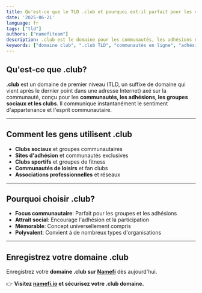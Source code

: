 ```yaml
---
title: Qu'est-ce que le TLD .club et pourquoi est-il parfait pour les communautés?
date: '2025-06-21'
language: fr
tags: ["tld"]
authors: ["namefiteam"]
description: .club est le domaine pour les communautés, les adhésions et les groupes sociaux. Parfait pour créer des communautés et des clubs en ligne.
keywords: ["domaine club", ".club TLD", "communautés en ligne", "adhésions", "groupes sociaux", "clubs"]
---
```


## **Qu'est-ce que .club?**

**.club** est un domaine de premier niveau (TLD, un suffixe de domaine qui vient après le dernier point dans une adresse Internet) axé sur la communauté, conçu pour les **communautés, les adhésions, les groupes sociaux et les clubs**. Il communique instantanément le sentiment d'appartenance et l'esprit communautaire.

---

## **Comment les gens utilisent .club**

*   **Clubs sociaux** et groupes communautaires
*   **Sites d'adhésion** et communautés exclusives
*   **Clubs sportifs** et groupes de fitness
*   **Communautés de loisirs** et fan clubs
*   **Associations professionnelles** et réseaux

---

## **Pourquoi choisir .club?**

*   **Focus communautaire**: Parfait pour les groupes et les adhésions
*   **Attrait social**: Encourage l'adhésion et la participation
*   **Mémorable**: Concept universellement compris
*   **Polyvalent**: Convient à de nombreux types d'organisations

---

## **Enregistrez votre domaine .club**

Enregistrez votre **domaine .club sur [Namefi](https://namefi.io)** dès aujourd'hui.

👉 **Visitez [namefi.io](https://namefi.io) et sécurisez votre .club domaine.**
